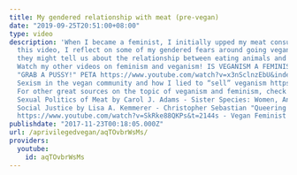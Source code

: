 ```yaml
---
title: My gendered relationship with meat (pre-vegan)
date: "2019-09-25T20:51:00+08:00"
type: video
description: 'When I became a feminist, I initially upped my meat consumption. In
  this video, I reflect on some of my gendered fears around going vegan, and what
  they might tell us about the relationship between eating animals and patriarchy.
  Watch my other videos on feminism and veganism! IS VEGANISM A FEMINIST ISSUE? https://www.youtube.com/watch?v=InOnxxZHITA&list=PLHaC2LNxlU0k_2QXMr7qmV7O3kixBgHxq&index=6
  "GRAB A PUSSY!" PETA https://www.youtube.com/watch?v=x3nSclnzEbU&index=1&list=PLHaC2LNxlU0k_2QXMr7qmV7O3kixBgHxq
  Sexism in the vegan community and how I lied to “sell” veganism https://www.youtube.com/watch?v=tc8dTFpRxL8&index=12&list=PLHaC2LNxlU0k_2QXMr7qmV7O3kixBgHxq
  For other great sources on the topic of veganism and feminism, check out: - The
  Sexual Politics of Meat by Carol J. Adams - Sister Species: Women, Animals, and
  Social Justice by Lisa A. Kemmerer - Christopher Sebastian "Queering Animal Liberation"
  https://www.youtube.com/watch?v=SkRke88QKPs&t=2144s - Vegan Feminist Network: http://veganfeministnetwork.com/tag/sexual-politics-of-meat/'
publishdate: "2017-11-23T00:18:05.000Z"
url: /aprivilegedvegan/aqTOvbrWsMs/
providers:
  youtube:
    id: aqTOvbrWsMs
---
```

